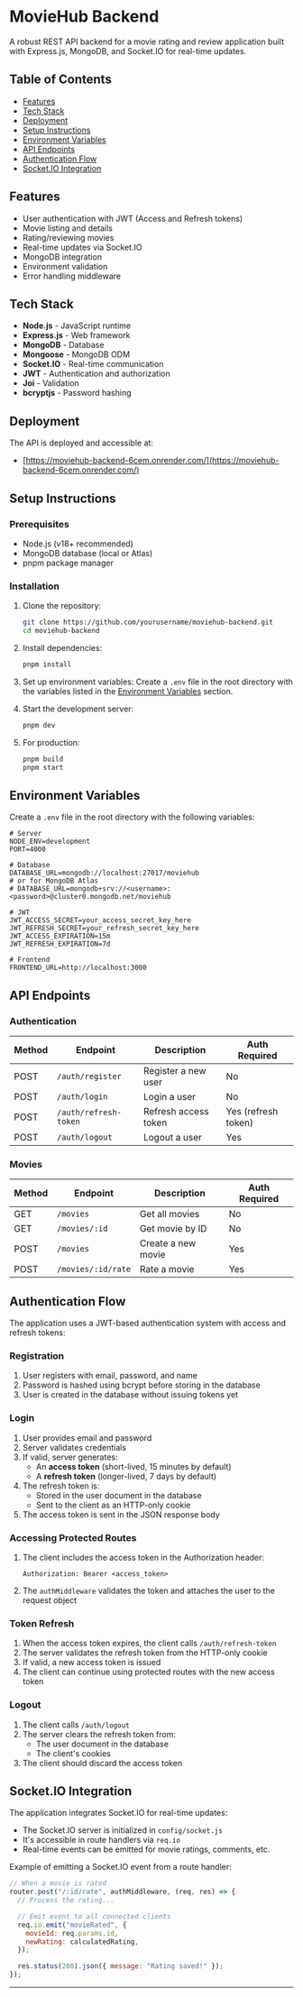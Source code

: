 # MovieHub Backend

A robust REST API backend for a movie rating and review application built with Express.js, MongoDB, and Socket.IO for real-time updates.

## Table of Contents

- [Features](#features)
- [Tech Stack](#tech-stack)
- [Deployment](#deployment)
- [Setup Instructions](#setup-instructions)
- [Environment Variables](#environment-variables)
- [API Endpoints](#api-endpoints)
- [Authentication Flow](#authentication-flow)
- [Socket.IO Integration](#socketio-integration)

## Features

- User authentication with JWT (Access and Refresh tokens)
- Movie listing and details
- Rating/reviewing movies
- Real-time updates via Socket.IO
- MongoDB integration
- Environment validation
- Error handling middleware

## Tech Stack

- **Node.js** - JavaScript runtime
- **Express.js** - Web framework
- **MongoDB** - Database
- **Mongoose** - MongoDB ODM
- **Socket.IO** - Real-time communication
- **JWT** - Authentication and authorization
- **Joi** - Validation
- **bcryptjs** - Password hashing

## Deployment

The API is deployed and accessible at:

- [https://moviehub-backend-6cem.onrender.com/](https://moviehub-backend-6cem.onrender.com/)

## Setup Instructions

### Prerequisites

- Node.js (v18+ recommended)
- MongoDB database (local or Atlas)
- pnpm package manager

### Installation

1. Clone the repository:

   ```bash
   git clone https://github.com/yourusername/moviehub-backend.git
   cd moviehub-backend
   ```

2. Install dependencies:

   ```bash
   pnpm install
   ```

3. Set up environment variables:
   Create a `.env` file in the root directory with the variables listed in the [Environment Variables](#environment-variables) section.

4. Start the development server:

   ```bash
   pnpm dev
   ```

5. For production:
   ```bash
   pnpm build
   pnpm start
   ```

## Environment Variables

Create a `.env` file in the root directory with the following variables:

```env
# Server
NODE_ENV=development
PORT=4000

# Database
DATABASE_URL=mongodb://localhost:27017/moviehub
# or for MongoDB Atlas
# DATABASE_URL=mongodb+srv://<username>:<password>@cluster0.mongodb.net/moviehub

# JWT
JWT_ACCESS_SECRET=your_access_secret_key_here
JWT_REFRESH_SECRET=your_refresh_secret_key_here
JWT_ACCESS_EXPIRATION=15m
JWT_REFRESH_EXPIRATION=7d

# Frontend
FRONTEND_URL=http://localhost:3000
```

## API Endpoints

### Authentication

| Method | Endpoint              | Description          | Auth Required       |
| ------ | --------------------- | -------------------- | ------------------- |
| POST   | `/auth/register`      | Register a new user  | No                  |
| POST   | `/auth/login`         | Login a user         | No                  |
| POST   | `/auth/refresh-token` | Refresh access token | Yes (refresh token) |
| POST   | `/auth/logout`        | Logout a user        | Yes                 |

### Movies

| Method | Endpoint           | Description        | Auth Required |
| ------ | ------------------ | ------------------ | ------------- |
| GET    | `/movies`          | Get all movies     | No            |
| GET    | `/movies/:id`      | Get movie by ID    | No            |
| POST   | `/movies`          | Create a new movie | Yes           |
| POST   | `/movies/:id/rate` | Rate a movie       | Yes           |

## Authentication Flow

The application uses a JWT-based authentication system with access and refresh tokens:

### Registration

1. User registers with email, password, and name
2. Password is hashed using bcrypt before storing in the database
3. User is created in the database without issuing tokens yet

### Login

1. User provides email and password
2. Server validates credentials
3. If valid, server generates:
   - An **access token** (short-lived, 15 minutes by default)
   - A **refresh token** (longer-lived, 7 days by default)
4. The refresh token is:
   - Stored in the user document in the database
   - Sent to the client as an HTTP-only cookie
5. The access token is sent in the JSON response body

### Accessing Protected Routes

1. The client includes the access token in the Authorization header:
   ```
   Authorization: Bearer <access_token>
   ```
2. The `authMiddleware` validates the token and attaches the user to the request object

### Token Refresh

1. When the access token expires, the client calls `/auth/refresh-token`
2. The server validates the refresh token from the HTTP-only cookie
3. If valid, a new access token is issued
4. The client can continue using protected routes with the new access token

### Logout

1. The client calls `/auth/logout`
2. The server clears the refresh token from:
   - The user document in the database
   - The client's cookies
3. The client should discard the access token

## Socket.IO Integration

The application integrates Socket.IO for real-time updates:

- The Socket.IO server is initialized in `config/socket.js`
- It's accessible in route handlers via `req.io`
- Real-time events can be emitted for movie ratings, comments, etc.

Example of emitting a Socket.IO event from a route handler:

```javascript
// When a movie is rated
router.post("/:id/rate", authMiddleware, (req, res) => {
  // Process the rating...

  // Emit event to all connected clients
  req.io.emit("movieRated", {
    movieId: req.params.id,
    newRating: calculatedRating,
  });

  res.status(200).json({ message: "Rating saved!" });
});
```

---
